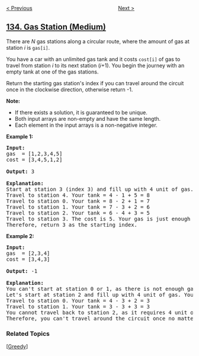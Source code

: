 <!--|This file generated by command(leetcode description); DO NOT EDIT.    |-->
<!--+----------------------------------------------------------------------+-->
<!--|@author    openset <openset.wang@gmail.com>                           |-->
<!--|@link      https://github.com/openset                                 |-->
<!--|@home      https://github.com/tonymontaro/leetcode-hints                        |-->
<!--+----------------------------------------------------------------------+-->

[< Previous](https://github.com/tonymontaro/leetcode-hints/tree/master/problems/clone-graph "Clone Graph")
　　　　　　　　　　　　　　　　
[Next >](https://github.com/tonymontaro/leetcode-hints/tree/master/problems/candy "Candy")

## [134. Gas Station (Medium)](https://leetcode.com/problems/gas-station "加油站")

<p>There are <em>N</em> gas stations along a circular route, where the amount of gas at station <em>i</em> is <code>gas[i]</code>.</p>

<p>You have a car with an unlimited gas tank and it costs <code>cost[i]</code> of gas to travel from station <em>i</em> to its next station (<em>i</em>+1). You begin the journey with an empty tank at one of the gas stations.</p>

<p>Return the starting gas station&#39;s index if you can travel around the circuit once in the clockwise direction, otherwise return -1.</p>

<p><strong>Note:</strong></p>

<ul>
	<li>If there exists a&nbsp;solution, it is guaranteed to be unique.</li>
	<li>Both input arrays are non-empty and have the same length.</li>
	<li>Each element in the input arrays is a non-negative integer.</li>
</ul>

<p><strong>Example 1:</strong></p>

<pre>
<strong>Input:</strong> 
gas  = [1,2,3,4,5]
cost = [3,4,5,1,2]

<strong>Output:</strong> 3

<strong>Explanation:
</strong>Start at station 3 (index 3) and fill up with 4 unit of gas. Your tank = 0 + 4 = 4
Travel to station 4. Your tank = 4 - 1 + 5 = 8
Travel to station 0. Your tank = 8 - 2 + 1 = 7
Travel to station 1. Your tank = 7 - 3 + 2 = 6
Travel to station 2. Your tank = 6 - 4 + 3 = 5
Travel to station 3. The cost is 5. Your gas is just enough to travel back to station 3.
Therefore, return 3 as the starting index.
</pre>

<p><strong>Example 2:</strong></p>

<pre>
<strong>Input:</strong> 
gas  = [2,3,4]
cost = [3,4,3]

<strong>Output:</strong> -1

<strong>Explanation:
</strong>You can&#39;t start at station 0 or 1, as there is not enough gas to travel to the next station.
Let&#39;s start at station 2 and fill up with 4 unit of gas. Your tank = 0 + 4 = 4
Travel to station 0. Your tank = 4 - 3 + 2 = 3
Travel to station 1. Your tank = 3 - 3 + 3 = 3
You cannot travel back to station 2, as it requires 4 unit of gas but you only have 3.
Therefore, you can&#39;t travel around the circuit once no matter where you start.
</pre>

### Related Topics
  [[Greedy](https://github.com/tonymontaro/leetcode-hints/tree/master/tag/greedy/README.md)]
